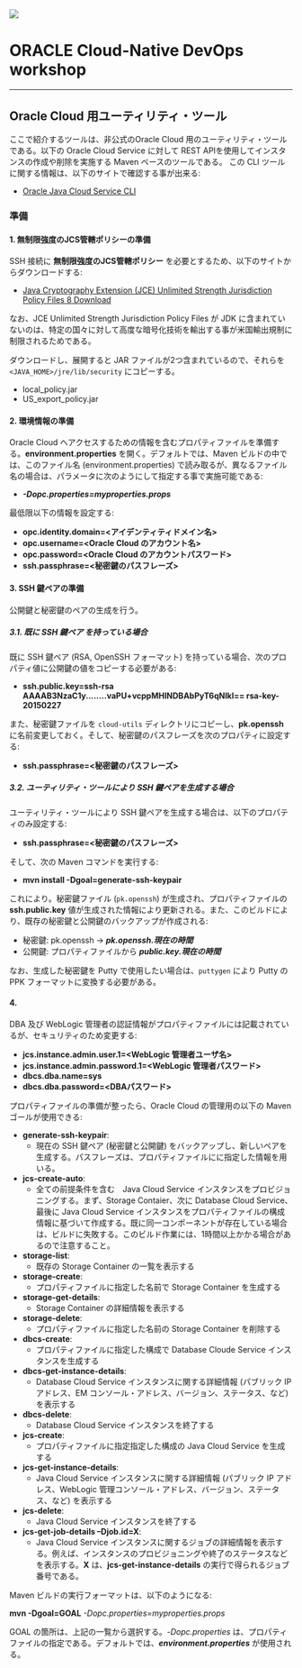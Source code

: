 ![](../common/images/customer.logo.png)
---
# ORACLE Cloud-Native DevOps workshop
-----
## Oracle Cloud 用ユーティリティ・ツール
ここで紹介するツールは、非公式のOracle Cloud 用のユーティリティ・ツールである。以下の Oracle Cloud Service に対して REST APIを使用してインスタンスの作成や削除を実施する Maven ベースのツールである。
この CLI ツールに関する情報は、以下のサイトで確認する事が出来る:

- [Oracle Java Cloud Service CLI](https://docs.oracle.com/cloud/latest/jcs_gs/jcs_cli.htm)

### 準備

#### 1. 無制限強度のJCS管轄ポリシーの準備

SSH 接続に **無制限強度のJCS管轄ポリシー** を必要とするため、以下のサイトからダウンロードする:

- [Java Cryptography Extension (JCE) Unlimited Strength Jurisdiction Policy Files 8 Download](http://www.oracle.com/technetwork/java/javase/downloads/jce8-download-2133166.html)

なお、JCE Unlimited Strength Jurisdiction Policy Files が JDK に含まれていないのは、特定の国々に対して高度な暗号化技術を輸出する事が米国輸出規制に制限されるためである。

ダウンロードし、展開すると JAR ファイルが2つ含まれているので、それらを `<JAVA_HOME>/jre/lib/security` にコピーする。

- local_policy.jar
- US_export_policy.jar

#### 2. 環境情報の準備

Oracle Cloud へアクセスするための情報を含むプロパティファイルを準備する。**environment.properties** を開く。デフォルトでは、Maven ビルドの中では、このファイル名 (environment.properties) で読み取るが、異なるファイル名の場合は、パラメータに次のようにして指定する事で実施可能である:

- ***-Dopc.properties=myproperties.props***

最低限以下の情報を設定する:

- **opc.identity.domain=<アイデンティティドメイン名>**
- **opc.username=<Oracle Cloud のアカウント名>**
- **opc.password=<Oracle Cloud のアカウントパスワード>**
- **ssh.passphrase=<秘密鍵のパスフレーズ>**

#### 3. SSH 鍵ペアの準備

公開鍵と秘密鍵のペアの生成を行う。

##### 3.1. 既に SSH 鍵ペア を持っている場合

既に SSH 鍵ペア (RSA, OpenSSH フォーマット) を持っている場合、次のプロパティ値に公開鍵の値をコピーする必要がある:

- **ssh.public.key=ssh-rsa AAAAB3NzaC1y........vaPU+vcppMHINDBAbPyT6qNIkl== rsa-key-20150227**

また、秘密鍵ファイルを `cloud-utils` ディレクトリにコピーし、**pk.openssh** に名前変更しておく。そして、秘密鍵のパスフレーズを次のプロパティに設定する:

- **ssh.passphrase=<秘密鍵のパスフレーズ>**

##### 3.2. ユーティリティ・ツールにより SSH 鍵ペアを生成する場合

ユーティリティ・ツールにより SSH 鍵ペアを生成する場合は、以下のプロパティのみ設定する:

- **ssh.passphrase=<秘密鍵のパスフレーズ>**

そして、次の Maven コマンドを実行する:

- **mvn install -Dgoal=generate-ssh-keypair**

これにより。秘密鍵ファイル (`pk.openssh`) が生成され、プロパティファイルの **ssh.public.key** 値が生成された情報により更新される。また、このビルドにより、既存の秘密鍵と公開鍵のバックアップが作成される:

- 秘密鍵: pk.openssh -> ***pk.openssh.現在の時間***
- 公開鍵: プロパティファイルから ***public.key.現在の時間***

なお、生成した秘密鍵を Putty で使用したい場合は、`puttygen` により Putty の PPK フォーマットに変換する必要がある。

#### 4.

DBA 及び WebLogic 管理者の認証情報がプロパティファイルには記載されているが、セキュリティのため変更する:

- **jcs.instance.admin.user.1=<WebLogic 管理者ユーザ名>**
- **jcs.instance.admin.password.1=<WebLogic 管理者パスワード>**
- **dbcs.dba.name=sys**
- **dbcs.dba.password=<DBAパスワード>**

プロパティファイルの準備が整ったら、Oracle Cloud の管理用の以下の Maven ゴールが使用できる:

- **generate-ssh-keypair**:
  - 現在の SSH 鍵ペア (秘密鍵と公開鍵) をバックアップし、新しいペアを生成する。パスフレーズは、プロパティファイルにに指定した情報を用いる。
- **jcs-create-auto**:
    - 全ての前提条件を含む　Java Cloud Service インスタンスをプロビジョニングする。まず、Storage Contaier、次に Database Cloud Service、最後に Java Cloud Service インスタンスをプロパティファイルの構成情報に基づいて作成する。既に同一コンポーネントが存在している場合は、ビルドに失敗する。このビルド作業には、1時間以上かかる場合があるので注意すること。
- **storage-list**:
  - 既存の Storage Container の一覧を表示する
- **storage-create**:
  - プロパティファイルに指定した名前で Storage Container を生成する
- **storage-get-details**:
  - Storage Container の詳細情報を表示する
- **storage-delete**:
  - プロパティファイルに指定した名前の Storage Container を削除する
- **dbcs-create**:
  - プロパティファイルに指定した構成で Database Cloude Service インスタンスを生成する
- **dbcs-get-instance-details**:
  - Database Cloud Service インスタンスに関する詳細情報 (パブリック IP アドレス、EM コンソール・アドレス、バージョン、ステータス、など) を表示する
- **dbcs-delete**:
  - Database Cloud Service インスタンスを終了する
- **jcs-create**:
  - プロパティファイルに指定指定した構成の Java Cloud Service を生成する
- **jcs-get-instance-details**:
  - Java Cloud Service インスタンスに関する詳細情報 (パブリック IP アドレス、WebLogic 管理コンソール・アドレス、バージョン、ステータス、など) を表示する
- **jcs-delete**:
  - Java Cloud Service インスタンスを終了する
- **jcs-get-job-details –Djob.id=X**:
  - Java Cloud Service インスタンスに関するジョブの詳細情報を表示する。例えば、インスタンスのプロビジョニングや終了のステータスなどを表示する。**X** は、**jcs-get-instance-details** の実行で得られるジョブ番号である。

Maven ビルドの実行フォーマットは、以下のようになる:

**mvn -Dgoal=GOAL** *-Dopc.properties=myproperties.props*

GOAL の箇所は、上記の一覧から選択する。*-Dopc.properties* は、プロパティファイルの指定である。デフォルトでは、***environment.properties*** が使用される。
